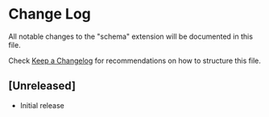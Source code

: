 # Change Log
All notable changes to the "schema" extension will be documented in this file.

Check [Keep a Changelog](http://keepachangelog.com/) for recommendations on how to structure this file.

## [Unreleased]
- Initial release